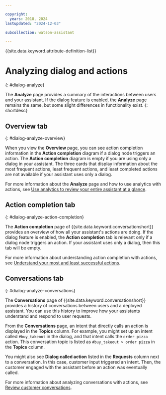 ```yaml
---

copyright:
  years: 2018, 2024
lastupdated: "2024-12-03"

subcollection: watson-assistant

---
```


{{site.data.keyword.attribute-definition-list}}



# Analyzing dialog and actions
{: #dialog-analyze}

The **Analyze** page provides a summary of the interactions between users and your assistant. If the dialog feature is enabled, the **Analyze** page remains the same, but some slight differences in functionality exist.
{: shortdesc}



## Overview tab
{: #dialog-analyze-overview}

When you view the **Overview** page, you can see action completion information in the **Action completion** diagram if a dialog node triggers an action. The **Action completion** diagram is empty if you are using only a dialog in your assistant. The three cards that display information about the most frequent actions, least frequent actions, and least completed actions are not available if your assistant uses only a dialog.

For more information about the **Analyze** page and how to use analytics with actions, see [Use analytics to review your entire assistant at a glance](/docs/watson-assistant?topic=watson-assistant-analytics-overview).

## Action completion tab
{: #dialog-analyze-action-completion}

The **Action completion** page of {{site.data.keyword.conversationshort}} provides an overview of how all your assistant's actions are doing. If the dialog feature is enabled, the **Action completion** tab is relevant only if a dialog node triggers an action. If your assistant uses only a dialog, then this tab will be empty.

For more information about understanding action completion with actions, see [Understand your most and least successful actions](/docs/watson-assistant?topic=watson-assistant-analytics-action-completion).

## Conversations tab
{: #dialog-analyze-conversations}

The **Conversations** page of {{site.data.keyword.conversationshort}} provides a history of conversations between users and a deployed assistant. You can use this history to improve how your assistants understand and respond to user requests.

From the **Conversations** page, an intent that directly calls an action is displayed in the **Topics** column. For example, you might set up an intent called `#buy_takeout` in the dialog, and that intent calls the `order pizza` action. This conversation topic is listed as `#buy_takeout > order pizza` in the **Topics** column.

You might also see **Dialog called action** listed in the **Requests** column next to a conversation. In this case, customer input triggered an intent. Then, the customer engaged with the assistant before an action was eventually called.

For more information about analyzing conversations with actions, see [Review customer conversations](/docs/watson-assistant?topic=watson-assistant-analytics-conversations).
